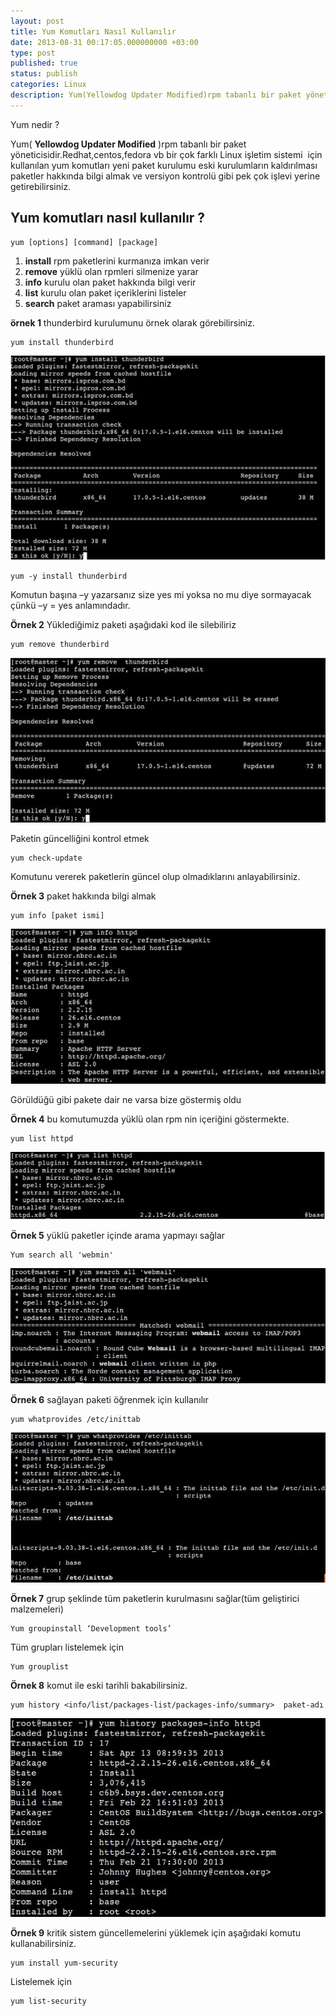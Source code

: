 ```yaml
---
layout: post
title: Yum Komutları Nasıl Kullanılır
date: 2013-08-31 00:17:05.000000000 +03:00
type: post
published: true
status: publish
categories: Linux
description: Yum(Yellowdog Updater Modified)rpm tabanlı bir paket yöneticisidir.Redhat,centos,fedora vb bir çok farklı Linux işletim sistemi
---
```

Yum nedir ?

Yum( **Yellowdog Updater Modified** )rpm tabanlı bir paket yöneticisidir.Redhat,centos,fedora vb bir çok farklı Linux işletim sistemi&nbsp; için kullanılan yum komutları yeni paket kurulumu eski kurulumların kaldırılması paketler hakkında bilgi almak ve versiyon kontrolü gibi pek çok işlevi yerine getirebilirsiniz.

## Yum komutları nasıl kullanılır ?

    yum [options] [command] [package]

1. **install** rpm paketlerini kurmanıza imkan verir
2. **remove** yüklü olan rpmleri silmenize yarar
3. **info** kurulu olan paket hakkında bilgi verir
4. **list** kurulu olan paket içeriklerini listeler
5. **search** paket araması yapabilirsiniz

**örnek 1** thunderbird kurulumunu örnek olarak görebilirsiniz.

    yum install thunderbird

![yuminstallcommand](/assets/yum7.jpg)

    yum -y install thunderbird

Komutun başına –y yazarsanız size yes mi yoksa no mu diye sormayacak çünkü –y = yes anlamındadır.

**Örnek 2** Yüklediğimiz paketi aşağıdaki kod ile silebiliriz

    yum remove thunderbird

![yumremovecommand](/assets/yum11.jpg)

Paketin güncelliğini kontrol etmek

    yum check-update

Komutunu vererek paketlerin güncel olup olmadıklarını anlayabilirsiniz.

**Örnek 3** paket hakkında bilgi almak

    yum info [paket ismi]

![yuminfocommand](/assets/yum21.jpg)

Görüldüğü gibi pakete dair ne varsa bize göstermiş oldu

**Örnek 4** bu komutumuzda yüklü olan rpm nin içeriğini göstermekte.

    yum list httpd

![yumlistcommand](/assets/yum31.jpg)

**Örnek 5** yüklü paketler içinde arama yapmayı sağlar

    Yum search all 'webmin'

![yumsearchcommand](/assets/yum41.jpg)

**Örnek 6** sağlayan paketi öğrenmek için kullanılır

    yum whatprovides /etc/inittab

![yumprovider](/assets/yum51.jpg)


**Örnek 7** grup şeklinde tüm paketlerin kurulmasını sağlar(tüm geliştirici malzemeleri)

    Yum groupinstall ‘Development tools’

Tüm grupları listelemek için

    Yum grouplist

**Örnek 8** komut ile eski tarihli bakabilirsiniz.

    yum history <info/list/packages-list/packages-info/summary>  paket-adı

![yuminfoall](/assets/yum61.jpg)

**Örnek 9** kritik sistem güncellemelerini yüklemek için aşağıdaki komutu kullanabilirsiniz.

    yum install yum-security

Listelemek için

    yum list-security
